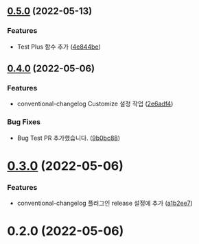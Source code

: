 

## [0.5.0](https://github.com/gunflake/release-it-test-repo/compare/v0.4.0...v0.5.0) (2022-05-13)


### Features

* Test Plus 함수 추가 ([4e844be](https://github.com/gunflake/release-it-test-repo/commit/4e844be90a701a3b6c0f7db65306c07c6ccab6de))

## [0.4.0](https://github.com/gunflake/release-it-test-repo/compare/v0.3.0...v0.4.0) (2022-05-06)


### Features

* conventional-changelog Customize 설정 작업 ([2e6adf4](https://github.com/gunflake/release-it-test-repo/commit/2e6adf4e6cc34dded1881591b3076c8253e5d4b2))


### Bug Fixes

* Bug Test PR 추가했습니다. ([9b0bc88](https://github.com/gunflake/release-it-test-repo/commit/9b0bc88a6e7f34c04cc154b871b24a9d85fe4ad5))

# [0.3.0](https://github.com/gunflake/release-it-test-repo/compare/v0.2.2...v0.3.0) (2022-05-06)


### Features

* conventional-changelog 플러그인 release 설정에 추가 ([a1b2ee7](https://github.com/gunflake/release-it-test-repo/commit/a1b2ee7805c9aaa42c36379f6e81e0f9f9518f41))

# 0.2.0 (2022-05-06)